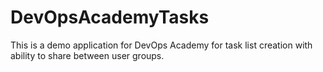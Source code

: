 # DevOpsAcademyTasks
This is a demo application for DevOps Academy for task list creation with ability to share between user groups.

